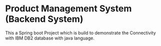 # Product Management System (Backend System)
This a Spring boot Project which is build to demonstrate the Connectivity with IBM DB2 database with java language. 
